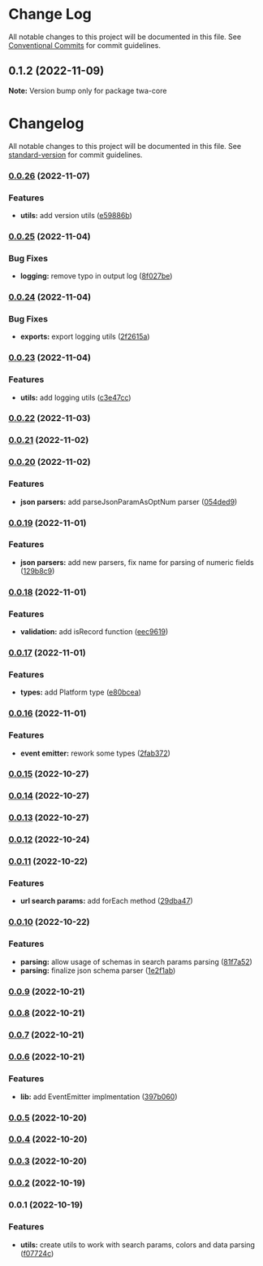 # Change Log

All notable changes to this project will be documented in this file.
See [Conventional Commits](https://conventionalcommits.org) for commit guidelines.

## 0.1.2 (2022-11-09)

**Note:** Version bump only for package twa-core





# Changelog

All notable changes to this project will be documented in this file. See [standard-version](https://github.com/conventional-changelog/standard-version) for commit guidelines.

### [0.0.26](https://github.com/Telegram-Web-Apps/core/compare/v0.0.25...v0.0.26) (2022-11-07)


### Features

* **utils:** add version utils ([e59886b](https://github.com/Telegram-Web-Apps/core/commit/e59886bf99f22268e36f595dd6c64cc768195d2e))

### [0.0.25](https://github.com/Telegram-Web-Apps/core/compare/v0.0.24...v0.0.25) (2022-11-04)


### Bug Fixes

* **logging:** remove typo in output log ([8f027be](https://github.com/Telegram-Web-Apps/core/commit/8f027be14e97ef3dc9b8e1a1c5685e59f5695984))

### [0.0.24](https://github.com/Telegram-Web-Apps/core/compare/v0.0.23...v0.0.24) (2022-11-04)


### Bug Fixes

* **exports:** export logging utils ([2f2615a](https://github.com/Telegram-Web-Apps/core/commit/2f2615aca4e5dd0e20f5a3ffb5fe269bd153bcc3))

### [0.0.23](https://github.com/Telegram-Web-Apps/core/compare/v0.0.22...v0.0.23) (2022-11-04)


### Features

* **utils:** add logging utils ([c3e47cc](https://github.com/Telegram-Web-Apps/core/commit/c3e47cce800863ac27155211a6fbe49dad13761d))

### [0.0.22](https://github.com/Telegram-Web-Apps/core/compare/v0.0.21...v0.0.22) (2022-11-03)

### [0.0.21](https://github.com/Telegram-Web-Apps/core/compare/v0.0.20...v0.0.21) (2022-11-02)

### [0.0.20](https://github.com/Telegram-Web-Apps/core/compare/v0.0.19...v0.0.20) (2022-11-02)


### Features

* **json parsers:** add parseJsonParamAsOptNum parser ([054ded9](https://github.com/Telegram-Web-Apps/core/commit/054ded9733492530ddd25531c57f4e07ba90db4e))

### [0.0.19](https://github.com/Telegram-Web-Apps/core/compare/v0.0.18...v0.0.19) (2022-11-01)


### Features

* **json parsers:** add new parsers, fix name for parsing of numeric fields ([129b8c9](https://github.com/Telegram-Web-Apps/core/commit/129b8c9b2181fb8f81ce058f15345711af0f5d8f))

### [0.0.18](https://github.com/Telegram-Web-Apps/core/compare/v0.0.17...v0.0.18) (2022-11-01)


### Features

* **validation:** add isRecord function ([eec9619](https://github.com/Telegram-Web-Apps/core/commit/eec96197434a4d215606395c2b6c1bf9030db49f))

### [0.0.17](https://github.com/Telegram-Web-Apps/core/compare/v0.0.16...v0.0.17) (2022-11-01)


### Features

* **types:** add Platform type ([e80bcea](https://github.com/Telegram-Web-Apps/core/commit/e80bceac66437e31a7c1996e3a53283c4f4ba285))

### [0.0.16](https://github.com/Telegram-Web-Apps/core/compare/v0.0.15...v0.0.16) (2022-11-01)


### Features

* **event emitter:** rework some types ([2fab372](https://github.com/Telegram-Web-Apps/core/commit/2fab3725d86ab2d0a2c40649da73f38a94c2e0f3))

### [0.0.15](https://github.com/Telegram-Web-Apps/core/compare/v0.0.14...v0.0.15) (2022-10-27)

### [0.0.14](https://github.com/Telegram-Web-Apps/core/compare/v0.0.13...v0.0.14) (2022-10-27)

### [0.0.13](https://github.com/Telegram-Web-Apps/core/compare/v0.0.12...v0.0.13) (2022-10-27)

### [0.0.12](https://github.com/Telegram-Web-Apps/core/compare/v0.0.11...v0.0.12) (2022-10-24)

### [0.0.11](https://github.com/Telegram-Web-Apps/core/compare/v0.0.10...v0.0.11) (2022-10-22)


### Features

* **url search params:** add forEach method ([29dba47](https://github.com/Telegram-Web-Apps/core/commit/29dba4759625c2e73d56b097a0cbebf4526b62db))

### [0.0.10](https://github.com/Telegram-Web-Apps/core/compare/v0.0.9...v0.0.10) (2022-10-22)


### Features

* **parsing:** allow usage of schemas in search params parsing ([81f7a52](https://github.com/Telegram-Web-Apps/core/commit/81f7a52983b586c948c22bcfe0c57afa3597801d))
* **parsing:** finalize json schema parser ([1e2f1ab](https://github.com/Telegram-Web-Apps/core/commit/1e2f1abd6f7f51a31f739c456d66e4869a7023e7))

### [0.0.9](https://github.com/Telegram-Web-Apps/core/compare/v0.0.8...v0.0.9) (2022-10-21)

### [0.0.8](https://github.com/Telegram-Web-Apps/core/compare/v0.0.7...v0.0.8) (2022-10-21)

### [0.0.7](https://github.com/Telegram-Web-Apps/core/compare/v0.0.6...v0.0.7) (2022-10-21)

### [0.0.6](https://github.com/Telegram-Web-Apps/core/compare/v0.0.5...v0.0.6) (2022-10-21)


### Features

* **lib:** add EventEmitter implmentation ([397b060](https://github.com/Telegram-Web-Apps/core/commit/397b060376721141e110e803051a4fc342b60bfe))

### [0.0.5](https://github.com/Telegram-Web-Apps/core/compare/v0.0.4...v0.0.5) (2022-10-20)

### [0.0.4](https://github.com/Telegram-Web-Apps/core/compare/v0.0.3...v0.0.4) (2022-10-20)

### [0.0.3](https://github.com/Telegram-Web-Apps/core/compare/v0.0.2...v0.0.3) (2022-10-20)

### [0.0.2](https://github.com/Telegram-Web-Apps/core/compare/v0.0.1...v0.0.2) (2022-10-19)

### 0.0.1 (2022-10-19)


### Features

* **utils:** create utils to work with search params, colors and data parsing ([f07724c](https://github.com/Telegram-Web-Apps/core/commit/f07724c8386169e41c1e516025e5e59cf79a916b))
